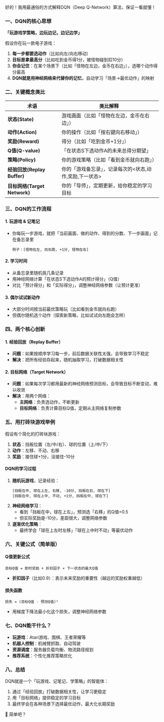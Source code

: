 好的！我用最通俗的方式解释DQN（Deep Q-Network）算法，保证一看就懂！


### **一、DQN的核心思想**
**「玩游戏学策略，边玩边记，边记边学」**

假设你在玩一款电子游戏：
1. **每一步都要选动作**（比如向左/向右移动）
2. **目标是拿最高分**（比如吃到金币得1分，被怪物碰到扣10分）
3. **你会记住**：在某个场景下（比如「怪物在左边，金币在右边」），选哪个动作得分最高
4. **DQN就是用神经网络来代替你的记忆**，自动学习「场景→最优动作」的映射


### **二、关键概念类比**
| 术语         | 类比解释                              |
|--------------|---------------------------------------|
| **状态(State)** | 游戏画面（比如「怪物在左边，金币在右边」） |
| **动作(Action)** | 你的操作（比如「按右键向右移动」）       |
| **奖励(Reward)** | 得分（比如「吃到金币+1分」）            |
| **Q值(Q-value)** | 「在状态S下选动作A的未来总得分期望」   |
| **策略(Policy)** | 你的游戏策略（比如「看到金币就向右跑」）|
| **经验回放(Replay Buffer)** | 你的「游戏备忘录」，记录每次的<状态,动作,奖励,下一状态> |
| **目标网络(Target Network)** | 你的「导师」，定期更新，给你稳定的学习目标 |


### **三、DQN的工作流程**
#### **1. 玩游戏 & 记笔记**
- 你每玩一步游戏，就把「当前画面、做的动作、得到的分数、下一步画面」记在备忘录里
  ```
  例子：[怪物在左, 向右跑, +1分, 怪物在右]
  ```

#### **2. 学习时间**
- 从备忘录里随机挑几条记录
- 用神经网络计算「在状态S下选动作A的预计得分」（Q值）
- 对比「预计得分」和「实际得分」，调整神经网络参数（让预计更准）

#### **3. 偶尔试试新动作**
- 大部分时间按当前最优策略玩（比如看到金币就向右跑）
- 但偶尔随机选个动作（探索新策略，比如试试向左跑会怎样）


### **四、两个核心创新**
#### **1. 经验回放（Replay Buffer）**
- **问题**：如果按顺序学习每一步，前后数据关联性太强，会导致学习不稳定
- **解决**：把所有经验存起来，随机抽取学习，打破数据相关性

#### **2. 目标网络（Target Network）**
- **问题**：如果每次学习都用最新的神经网络预测目标，会导致目标不断变动，难以收敛
- **解决**：用两个网络：
  - **主网络**：负责选动作，不断更新
  - **目标网络**：负责计算目标Q值，定期从主网络复制参数


### **五、用打砖块游戏举例**
假设有个简化的打砖块游戏：
1. **状态**：挡板位置（左/中/右）、球的位置（上/中/下）
2. **动作**：左移、不动、右移
3. **奖励**：接住球+1分，没接住-10分

#### **DQN的学习过程**
1. **随机玩游戏**，记录经验：
   ```
   [挡板在中, 球在上左, 右移, -10分, 挡板在右, 球在下]
   [挡板在中, 球在上中, 不动, +1分, 挡板在中, 球在下]
   ```
2. **神经网络学习**：
   - 看到「挡板在中，球在上左」，预测选「右移」的Q值=0.5
   - 但实际奖励是-10分，差距很大，调整网络参数
3. **逐渐优化策略**：
   - 最终学会「球在上左时左移」「球在上中时不动」等最优动作


### **六、关键公式（简单版）**
#### **Q值更新公式**
```
目标Q值 = 即时奖励 + 折扣因子 × 下一状态的最大Q值
```
- **折扣因子**（比如0.9）：表示未来奖励的重要性（越远的奖励权重越低）

#### **损失函数**
```
损失 = (目标Q值 - 预测Q值)²
```
- 用梯度下降法最小化这个损失，调整神经网络参数


### **七、DQN能干什么？**
- **玩游戏**：Atari游戏、围棋、王者荣耀等
- **机器人控制**：机械臂抓取、自动驾驶
- **资源调度**：服务器负载均衡、物流路径规划
- **推荐系统**：个性化推荐策略优化


### **八、总结**
DQN就是一个「玩游戏、记笔记、学策略」的智能体：
1. 通过「经验回放」打破数据相关性，让学习更稳定
2. 用「目标网络」提供稳定的学习目标
3. 最终学会在各种场景下选择最优动作，最大化长期奖励

🎉 简单吧？